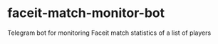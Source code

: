 # faceit-match-monitor-bot
Telegram bot for monitoring Faceit match statistics of a list of players

